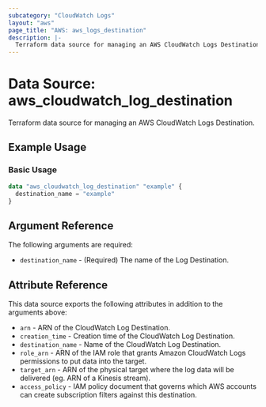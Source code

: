 ```yaml
---
subcategory: "CloudWatch Logs"
layout: "aws"
page_title: "AWS: aws_logs_destination"
description: |-
  Terraform data source for managing an AWS CloudWatch Logs Destination.
---
```


# Data Source: aws_cloudwatch_log_destination

Terraform data source for managing an AWS CloudWatch Logs Destination.

## Example Usage

### Basic Usage

```terraform
data "aws_cloudwatch_log_destination" "example" {
  destination_name = "example"
}
```

## Argument Reference

The following arguments are required:

* `destination_name` - (Required) The name of the Log Destination.

## Attribute Reference

This data source exports the following attributes in addition to the arguments above:

* `arn` - ARN of the CloudWatch Log Destination.
* `creation_time` - Creation time of the CloudWatch Log Destination.
* `destination_name` - Name of the CloudWatch Log Destination.
* `role_arn` - ARN of the IAM role that grants Amazon CloudWatch Logs permissions to put data into the target.
* `target_arn` - ARN of the physical target where the log data will be delivered (eg. ARN of a Kinesis stream).
* `access_policy` - IAM policy document that governs which AWS accounts can create subscription filters against this destination.
